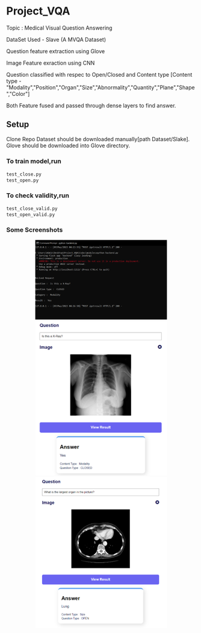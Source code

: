 # Project_VQA

Topic : Medical Visual Question Answering

DataSet Used - Slave (A MVQA Dataset)

Question feature extraction using Glove

Image Feature exraction using CNN

Question classified with respec to Open/Closed and Content type
[Content type - "Modality","Position","Organ","Size","Abnormality","Quantity","Plane","Shape","Color"]

Both Feature fused and passed through dense layers to find answer.

## Setup

Clone Repo
Dataset should be downloaded manually[path Dataset/Slake].
Glove should be downloaded into Glove directory.

### To train model,run

    test_close.py
    test_open.py
    
### To check validity,run

    test_close_valid.py
    test_open_valid.py

### Some Screenshots

<p align="center">
  <img src="TempFiles/backend.PNG" width="350">
  <img src="TempFiles/Close_modality.PNG" width="350">
  <img src="TempFiles/Open_size.PNG" width="350">
</p>